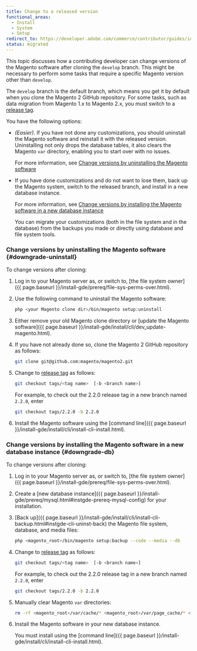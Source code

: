 ```yaml
---
title: Change to a released version
functional_areas:
  - Install
  - System
  - Setup
redirect_to: https://developer.adobe.com/commerce/contributor/guides/install/change-version/
status: migrated
---
```


This topic discusses how a contributing developer can change versions of the Magento software after cloning the `develop` branch. This might be necessary to perform some tasks that require a specific Magento version other than `develop`.

The `develop` branch is the default branch, which means you get it by default when you clone the Magento 2 GitHub repository. For some tasks, such as data migration from Magento 1.x to Magento 2.x, you must switch to a [release tag](https://github.com/magento/magento2/tags).

You have the following options:

*  *(Easier)*. If you have not done any customizations, you should uninstall the Magento software and reinstall it with the released version. Uninstalling not only drops the database tables, it also clears the Magento `var` directory, enabling you to start over with no issues.

   For more information, see [Change versions by uninstalling the Magento software](#downgrade-uninstall)

*  If you have done customizations and do not want to lose them, back up the Magento system, switch to the released branch, and install in a new database instance.

   For more information, see [Change versions by installing the Magento software in a new database instance](#downgrade-db)

   You can migrate your customizations (both in the file system and in the database) from the backups you made or directly using database and file system tools.

### Change versions by uninstalling the Magento software {#downgrade-uninstall}

To change versions after cloning:

1. Log in to your Magento server as, or switch to, [the file system owner]({{ page.baseurl }}/install-gde/prereq/file-sys-perms-over.html).
1. Use the following command to uninstall the Magento software:

   ```bash
   php <your Magento clone dir>/bin/magento setup:uninstall
   ```

1. Either remove your old Magento clone directory or [update the Magento software]({{ page.baseurl }}/install-gde/install/cli/dev_update-magento.html).
1. If you have not already done so, clone the Magento 2 GitHub repository as follows:

   ```bash
   git clone git@github.com:magento/magento2.git
   ```

1. Change to [release tag](https://github.com/magento/magento2/tags) as follows:

   ```bash
   git checkout tags/<tag name>  [-b <branch name>]
   ```

   For example, to check out the 2.2.0 release tag in a new branch named `2.2.0`, enter

   ```bash
   git checkout tags/2.2.0 -b 2.2.0
   ```

1. Install the Magento software using the [command line]({{ page.baseurl }}/install-gde/install/cli/install-cli-install.html).

### Change versions by installing the Magento software in a new database instance {#downgrade-db}

To change versions after cloning:

1. Log in to your Magento server as, or switch to, [the file system owner]({{ page.baseurl }}/install-gde/prereq/file-sys-perms-over.html).
1. Create a [new database instance]({{ page.baseurl }}/install-gde/prereq/mysql.html#instgde-prereq-mysql-config) for your installation.
1. [Back up]({{ page.baseurl }}/install-gde/install/cli/install-cli-backup.html#instgde-cli-uninst-back) the Magento file system, database, and media files:

   ```bash
   php <magento_root>/bin/magento setup:backup --code --media --db
   ```

1. Change to [release tag](https://github.com/magento/magento2/tags) as follows:

   ```bash
   git checkout tags/<tag name>  [-b <branch name>]
   ```

   For example, to check out the 2.2.0 release tag in a new branch named `2.2.0`, enter

   ```bash
   git checkout tags/2.2.0 -b 2.2.0
   ```

1. Manually clear Magento `var` directories:

   ```bash
   rm -rf <magento_root>/var/cache/* <magento_root>/var/page_cache/* <magento_root>/generated/code/*
   ```

1. Install the Magento software in your new database instance.

   You must install using the [command line]({{ page.baseurl }}/install-gde/install/cli/install-cli-install.html).
